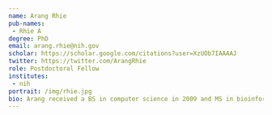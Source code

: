 ```yaml
---
name: Arang Rhie
pub-names:
 - Rhie A
degree: PhD
email: arang.rhie@nih.gov
scholar: https://scholar.google.com/citations?user=XzUOb7IAAAAJ
twitter: https://twitter.com/ArangRhie
role: Postdoctoral Fellow
institutes:
 - nih
portrait: /img/rhie.jpg
bio: Arang received a BS in computer science in 2009 and MS in bioinformatics in 2011 from Ewha Womans University. She completed her PhD in 2017 at the Genome Medicine Institute, Department of Biomedical Science, Seoul National University College of Medicine. Her dissertation research aimed to build the first high-quality Korean reference genome for use in medical diagnostics. Currently she is a visiting fellow in the Genome Informatics Section at NIH/NHGRI, where her research continues to focus on the reconstruction of true haplotypes from long-read sequencing and other emerging technologies. She is an active member of the Vertebrate Genomes Project (VGP), which aims to generate complete and error-free genome assemblies of all vertebrates.
---
```

